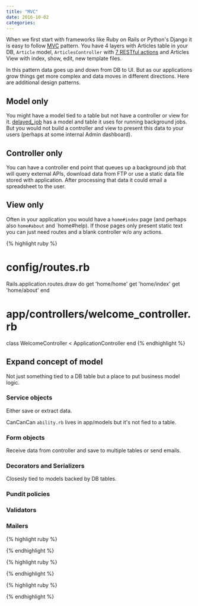 ```yaml
---
title: "MVC"
date: 2016-10-02
categories:
---
```


When we first start with frameworks like Ruby on Rails or Python's Django it is easy to follow [MVC](https://en.wikipedia.org/wiki/Model%E2%80%93view%E2%80%93controller) pattern.  You have 4 layers with Articles table in your DB, `Article` model, `ArticlesController` with [7 RESTful actions](http://guides.rubyonrails.org/routing.html#resource-routing-the-rails-default) and Articles View with index, show, edit, new template files.  

In this pattern data goes up and down from DB to UI.  But as our applications grow things get more complex and data moves in different directions.  Here are additional design patterns.  

## Model only

You might have a model tied to a table but not have a controller or view for it.  [delayed_job](https://github.com/collectiveidea/delayed_job) has a model and table it uses for running background jobs.  But you would not build a controller and view to present this data to your users (perhaps at some internal Admin dashboard).  

## Controller only

You can have a controller end point that queues up a background job that will query external APIs, download data from FTP or use a static data file stored with application.  After processing that data it could email a spreadsheet to the user.

## View only

Often in your application you would have a `home#index` page (and perhaps also `home#about` and `home#help).  If those pages only present static text you can just need routes and a blank controller w/o any actions.

{% highlight ruby %}
# config/routes.rb
Rails.application.routes.draw do
  get 'home/home'
  get 'home/index'
  get 'home/about'
end
# app/controllers/welcome_controller.rb
class WelcomeController < ApplicationController
end
{% endhighlight %}




## Expand concept of model

Not just something tied to a DB table but a place to put business model logic.  


### Service objects

Either save or extract data.  

CanCanCan `ability.rb` lives in app/models but it's not fied to a table.  


### Form objects

Receive data from controller and save to multiple tables or send emails.  


### Decorators and Serializers

Closesly tied to models backed by DB tables.  


### Pundit policies


### Validators


### Mailers





{% highlight ruby %}

{% endhighlight %}



{% highlight ruby %}

{% endhighlight %}



{% highlight ruby %}

{% endhighlight %}

